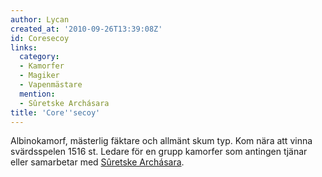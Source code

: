 ```yaml
---
author: Lycan
created_at: '2010-09-26T13:39:08Z'
id: Coresecoy
links:
  category:
  - Kamorfer
  - Magiker
  - Vapenmästare
  mention:
  - Sûretske Archásara
title: 'Core''secoy'
---
```


Albinokamorf, mästerlig fäktare och allmänt skum typ. Kom nära att vinna svärdsspelen 1516 st.
Ledare för en grupp kamorfer som antingen tjänar eller samarbetar med [Sûretske Archásara].

  [Sûretske Archásara]: Sûretske_Archásara